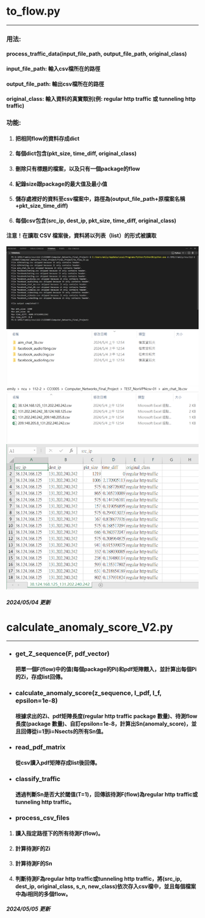 
# to_flow.py  
-------------  
   
### 用法:  
#### process_traffic_data(input_file_path, output_file_path, original_class)  
#### input_file_path: 輸入csv檔所在的路徑  
#### output_file_path: 輸出csv檔所在的路徑  
#### original_class: 輸入資料的真實類別(例: regular http traffic 或 tunneling http traffic)  
   

### 功能:  
1.  #### 把相同flow的資料存成dict   
2.  #### 每個dict包含(pkt_size, time_diff, original_class)   
3.  #### 刪除只有標題的檔案，以及只有一個package的flow   
4.  #### 紀錄size跟package的最大值及最小值   
5.  #### 儲存處裡好的資料至csv檔案中，路徑為(output_file_path+原檔案名稱+pkt_size_time_diff)   
6.  #### 每個csv包含(src_ip, dest_ip, pkt_size, time_diff, original_class)   
#### 注意！在讀取 CSV 檔案後，資料將以列表（list）的形式被讀取   

![圖片](https://github.com/emilytsao168/Computer_Networks_Final_Project/blob/main/005710.png)   
![圖片](https://github.com/emilytsao168/Computer_Networks_Final_Project/blob/main/005541.png)   
![圖片](https://github.com/emilytsao168/Computer_Networks_Final_Project/blob/main/005630.png)   
![圖片](https://github.com/emilytsao168/Computer_Networks_Final_Project/blob/main/005759.png)   
   
##### 2024/05/04 更新   
   
# calculate_anomaly_score_V2.py  
-------------  
   
-   ### get_Z_sequence(F, pdf_vector)   
    #### 把單一個F(flow)中的值(每個package的Pi)和pdf矩陣餵入，並計算出每個Pi的Zi，存成list回傳。   

-   ### calculate_anomaly_score(z_sequence, l_pdf, l_f, epsilon=1e-8)   
    #### 根據求出的Zi、pdf矩陣長度(regular http traffic package 數量)、待測flow長度(package 數量)、自訂epsilon=1e-8，計算出Sn(anomaly_score)，並且回傳從i=1到i=Nsects的所有Sn值。   

-   ### read_pdf_matrix   
    #### 從csv讀入pdf矩陣存成list後回傳。   

-   ### classify_traffic   
    #### 透過判斷Sn是否大於閾值(T=1)，回傳該待測F(flow)為regular http traffic或tunneling http traffic。   

-   ### process_csv_files   
1.  #### 讀入指定路徑下的所有待測F(flow)。
2.  #### 計算待測F的Zi
3.  #### 計算待測F的Sn
4.  #### 判斷待測F為regular http traffic或tunneling http traffic，將(src_ip, dest_ip,  original_class, s_n,  new_class)依次存入csv檔中，並且每個檔案中為i相同的多個flow。

    
##### 2024/05/05 更新   
